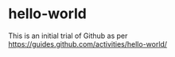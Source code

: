 # hello-world
This is an initial trial of Github as per https://guides.github.com/activities/hello-world/
